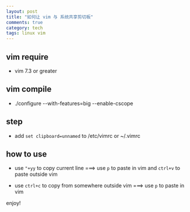 ```yaml
---
layout: post
title: "如何让 vim 与 系统共享剪切板"
comments: true
category: tech
tags: linux vim
---
```


## vim require

+ vim 7.3 or greater

<!--more-->

## vim compile

+ ./configure --with-features=big --enable-cscope

## step

+ add `set clipboard=unnamed` to /etc/vimrc or ~/.vimrc

## how to use

+ use `"+yy` to copy current line ===> use `p` to paste in vim and `ctrl+v` to paste outside vim

+ use `ctrl+c` to copy from somewhere outside vim  ===> use `p` to paste in vim

enjoy!
